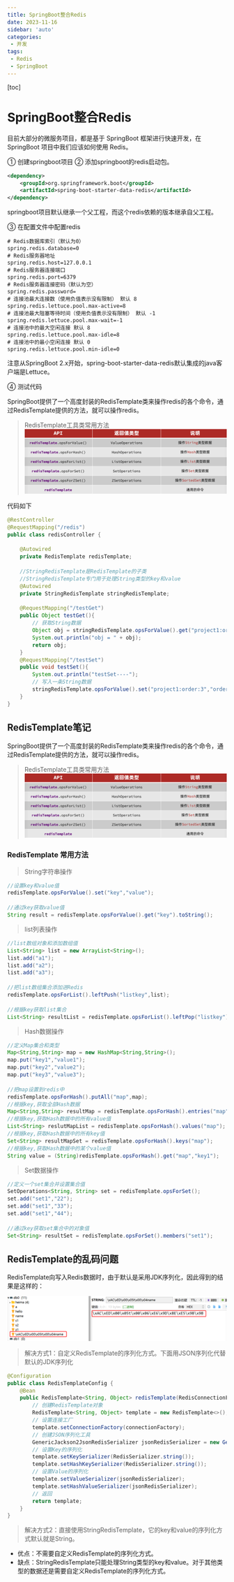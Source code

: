 ```yaml
---
title: SpringBoot整合Redis
date: 2023-11-16
sidebar: 'auto'
categories: 
 - 开发
tags:
 - Redis
 - SpringBoot
---
```


[toc]

# SpringBoot整合Redis

目前大部分的微服务项目，都是基于 SpringBoot 框架进行快速开发，在 SpringBoot 项目中我们应该如何使用 Redis。

① 创建springboot项目
② 添加springboot的redis启动包。

```xml
<dependency>
    <groupId>org.springframework.boot</groupId>
    <artifactId>spring-boot-starter-data-redis</artifactId>
</dependency>
```

springboot项目默认继承一个父工程，而这个redis依赖的版本继承自父工程。


③ 在配置文件中配置redis

```properties
# Redis数据库索引（默认为0）
spring.redis.database=0
# Redis服务器地址
spring.redis.host=127.0.0.1
# Redis服务器连接端口
spring.redis.port=6379
# Redis服务器连接密码（默认为空）
spring.redis.password=
# 连接池最大连接数（使用负值表示没有限制） 默认 8
spring.redis.lettuce.pool.max-active=8
# 连接池最大阻塞等待时间（使用负值表示没有限制） 默认 -1
spring.redis.lettuce.pool.max-wait=-1
# 连接池中的最大空闲连接 默认 8
spring.redis.lettuce.pool.max-idle=8
# 连接池中的最小空闲连接 默认 0
spring.redis.lettuce.pool.min-idle=0
```

注意从SpringBoot 2.x开始，spring-boot-starter-data-redis默认集成的java客户端是Lettuce。

④ 测试代码

SpringBoot提供了一个高度封装的RedisTemplate类来操作redis的各个命令，通过RedisTemplate提供的方法，就可以操作redis。

> RedisTemplate工具类常用方法
![redis20221011154818.png](../blog_img/redis20221011154818.png)

代码如下
```java
@RestController
@RequestMapping("/redis")
public class redisController {

    @Autowired
    private RedisTemplate redisTemplate;

    //StringRedisTemplate是RedisTemplate的子类
    //StringRedisTemplate专门用于处理String类型的key和value
    @Autowired
    private StringRedisTemplate stringRedisTemplate;

    @RequestMapping("/testGet")
    public Object testGet(){
        // 获取String数据
        Object obj = stringRedisTemplate.opsForValue().get("project1:order:3");
        System.out.println("obj = " + obj);
        return obj;
    }
    @RequestMapping("/testSet")
    public void testSet(){
        System.out.println("testSet----");
        // 写入一条String数据
        stringRedisTemplate.opsForValue().set("project1:order:3","order3333");
    }
}
```

## RedisTemplate笔记

SpringBoot提供了一个高度封装的RedisTemplate类来操作redis的各个命令，通过RedisTemplate提供的方法，就可以操作redis。

> RedisTemplate工具类常用方法
![redis20221011154818.png](../blog_img/redis20221011154818.png)


### RedisTemplate 常用方法

> String字符串操作

```java
//设置key和value值
redisTemplate.opsForValue().set("key","value");

//通过key获取value值
String result = redisTemplate.opsForValue().get("key").toString();
```

> list列表操作

```java
//list数组对象和添加数组值
List<String> list = new ArrayList<String>();  
list.add("a1");  
list.add("a2");  
list.add("a3");  

//把list数组集合添加进Redis
redisTemplate.opsForList().leftPush("listkey",list);  

//根据key获取list集合
List<String> resultList = redisTemplate.opsForList().leftPop("listkey");  
```

> Hash数据操作

```java
//定义Map集合和类型
Map<String,String> map = new HashMap<String,String>();  
map.put("key1","value1");  
map.put("key2","value2");  
map.put("key3","value3");  

//把map设置到redis中
redisTemplate.opsForHash().putAll("map",map);
//根据key,获取全部Hash数据
Map<String,String> resultMap = redisTemplate.opsForHash().entries("map");
//根据key,获取Hash数据中的所有value值
List<String> reslutMapList = redisTemplate.opsForHash().values("map");
//根据key,获取Hash数据中的所有key值
Set<String> resultMapSet = redisTemplate.opsForHash().keys("map");  
//根据key,获取Hash数据中的某个value值
String value = (String)redisTemplate.opsForHash().get("map","key1");
```

> Set数据操作

```java
//定义一个set集合并设置集合值
SetOperations<String, String> set = redisTemplate.opsForSet();
set.add("set1","22");  
set.add("set1","33");  
set.add("set1","44");  

//通过key获取set集合中的对象值
Set<String> resultSet = redisTemplate.opsForSet().members("set1");  
```

## RedisTemplate的乱码问题

RedisTemplate向写入Redis数据时，由于默认是采用JDK序列化，因此得到的结果是这样的：

![redis20221011162513.png](../blog_img/redis20221011162513.png)

> 解决方式1：自定义RedisTemplate的序列化方式。下面用JSON序列化代替默认的JDK序列化

```java
@Configuration
public class RedisTemplateConfig {
    @Bean
    public RedisTemplate<String, Object> redisTemplate(RedisConnectionFactory connectionFactory){
        // 创建RedisTemplate对象
        RedisTemplate<String, Object> template = new RedisTemplate<>();
        // 设置连接工厂
        template.setConnectionFactory(connectionFactory);
        // 创建JSON序列化工具
        GenericJackson2JsonRedisSerializer jsonRedisSerializer = new GenericJackson2JsonRedisSerializer();
        // 设置Key的序列化
        template.setKeySerializer(RedisSerializer.string());
        template.setHashKeySerializer(RedisSerializer.string());
        // 设置Value的序列化
        template.setValueSerializer(jsonRedisSerializer);
        template.setHashValueSerializer(jsonRedisSerializer);
        // 返回
        return template;
    }
}
```

> 解决方式2：直接使用StringRedisTemplate，它的key和value的序列化方式默认就是String。

- 优点：不需要自定义RedisTemplate的序列化方式。
- 缺点：StringRedisTemplate只能处理String类型的key和value。对于其他类型的数据还是需要自定义RedisTemplate的序列化方式。


